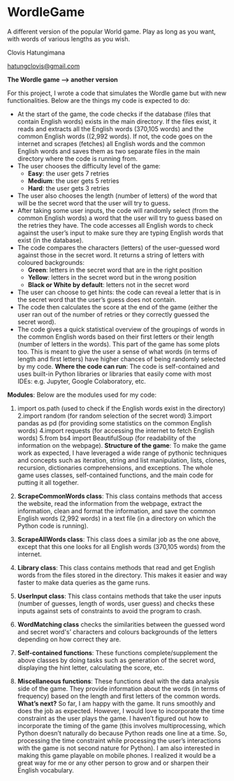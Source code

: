 # WordleGame
A different version of the popular World game. Play as long as you want, with words of various lengths as you wish.

Clovis Hatungimana

hatungclovis@gmail.com

**The Wordle game --> another version**

For this project, I wrote a code that simulates the Wordle game but with new functionalities. Below are the things my code is expected to do:

- At the start of the game, the code checks if the database (files that contain English words) exists in the main directory. If the files exist, it reads and extracts all the English words (370,105 words) and the common English words ((2,992 words). If not, the code goes on the internet and scrapes (fetches) all English words and the common English words and saves them as two separate files in the main directory where the code is running from.
- The user chooses the difficulty level of the game:
  - **Easy**: the user gets 7 retries
  - **Medium**: the user gets 5 retries
  - **Hard**: the user gets 3 retries
- The user also chooses the length (number of letters) of the word that will be the secret word that the user will try to guess.
- After taking some user inputs, the code will randomly select (from the common English words) a word that the user will try to guess based on the retries they have. The code accesses all English words to check against the user’s input to make sure they are typing English words that exist (in the database).
- The code compares the characters (letters) of the user-guessed word against those in the secret word. It returns a string of letters with coloured backgrounds:
  - **Green**: letters in the secret word that are in the right position
  - **Yellow**: letters in the secret word but in the wrong position
  - **Black or White by default**: letters not in the secret word
- The user can choose to get hints: the code can reveal a letter that is in the secret word that the user’s guess does not contain.
- The code then calculates the score at the end of the game (either the user ran out of the number of retries or they correctly guessed the secret word).
- The code gives a quick statistical overview of the groupings of words in the common English words based on their first letters or their length (number of letters in the words). This part of the game has some plots too. This is meant to give the user a sense of what words (in terms of length and first letters) have higher chances of being randomly selected by my code.
**Where the code can run**: The code is self-contained and uses built-in Python libraries or libraries that easily come with most IDEs: e.g. Jupyter, Google Colaboratory, etc.

**Modules**: Below are the modules used for my code:

1. import os.path (used to check if the English words exist in the directory)
2.import random (for random selection of the secret word)
3.import pandas as pd (for providing some statistics on the common English words)
4.import requests (for accessing the internet to fetch English words)
5.from bs4 import BeautifulSoup (for readability of the information on the webpage).
**Structure of the game**: To make the game work as expected, I have leveraged a wide range of pythonic techniques and concepts such as iteration, string and list manipulation, lists, clones, recursion, dictionaries comprehensions, and exceptions. The whole game uses classes, self-contained functions, and the main code for putting it all together.

1. **ScrapeCommonWords class**: This class contains methods that access the website, read the information from the webpage, extract the information, clean and format the information, and save the common English words (2,992 words) in a text file (in a directory on which the Python code is running).
2. **ScrapeAllWords class**: This class does a similar job as the one above, except that this one looks for all English words (370,105 words) from the internet.
3. **Library class**: This class contains methods that read and get English words from the files stored in the directory. This makes it easier and way faster to make data queries as the game runs.
4. **UserInput class**: This class contains methods that take the user inputs (number of guesses, length of words, user guess) and checks these inputs against sets of constraints to avoid the program to crash.
5. **WordMatching class** checks the similarities between the guessed word and secret word's’ characters and colours backgrounds of the letters depending on how correct they are.
6. **Self-contained functions**: These functions complete/supplement the above classes by doing tasks such as generation of the secret word, displaying the hint letter, calculating the score, etc.
7. **Miscellaneous functions**: These functions deal with the data analysis side of the game. They provide information about the words (in terms of frequency) based on the length and first letters of the common words.
**What’s next?** So far, I am happy with the game. It runs smoothly and does the job as expected. However, I would love to incorporate the time constraint as the user plays the game. I haven’t figured out how to incorporate the timing of the game (this involves multiprocessing, which Python doesn’t naturally do because Python reads one line at a time. So, processing the time constraint while processing the user’s interactions with the game is not second nature for Python). I am also interested in making this game playable on mobile phones. I realized it would be a great way for me or any other person to grow and or sharpen their English vocabulary.
